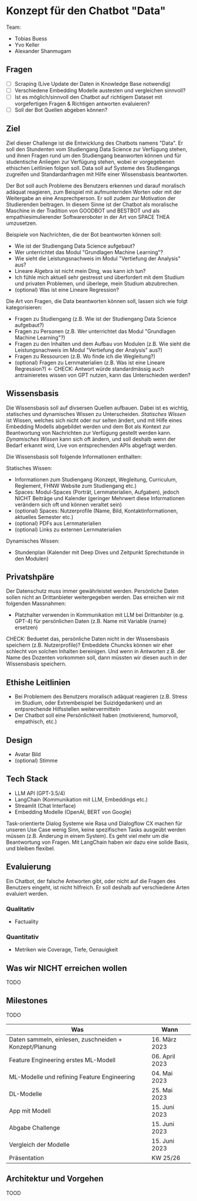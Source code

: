 # Konzept für den Chatbot "Data"

Team:

- Tobias Buess
- Yvo Keller
- Alexander Shanmugam

## Fragen

- [ ] Scraping (Live Update der Daten in Knowledge Base notwendig)
- [ ] Verschiedene Embedding Modelle austesten und vergleichen sinnvoll?
- [ ] Ist es möglich/sinnvoll den Chatbot auf richtigem Dataset mit vorgefertigen Fragen & Richtigen antworten evaluieren?
- [ ] Soll der Bot Quellen abgeben können?

## Ziel

Ziel dieser Challenge ist die Entwicklung des Chatbots namens "Data". Er soll den Stundenten vom Studiengang Data Science zur Verfügung stehen, und ihnen Fragen rund um den Studiengang beanworten können und für studentische Anliegen zur Verfügung stehen, wobei er vorgegebenen ethischen Leitlinien folgen soll. Data soll auf Systeme des Studiengangs zugreifen und Standardanfragen mit Hilfe einer Wissensbasis beantworten.

Der Bot soll auch Probleme des Benutzers erkennen und darauf moralisch adäquat reagieren, zum Beispiel mit aufmunternden Worten oder mit der Weitergabe an eine Ansprechperson. Er soll zudem zur Motivation der Studierenden beitragen. In diesem Sinne ist der Chatbot als moralische Maschine in der Tradition von GOODBOT und BESTBOT und als empathiesimulierender Softwareroboter in der Art von SPACE THEA umzusetzen.

Beispiele von Nachrichten, die der Bot beantworten können soll:

- Wie ist der Studiengang Data Science aufgebaut?
- Wer unterrichtet das Modul "Grundlagen Machine Learning"?
- Wie sieht die Leistungsnachweis im Modul "Vertiefung der Analysis" aus?
- Lineare Algebra ist nicht mein Ding, was kann ich tun?
- Ich fühle mich aktuell sehr gestresst und überfordert mit dem Studium und privaten Problemen, und überlege, mein Studium abzubrechen.
- (optional) Was ist eine Lineare Regression?

Die Art von Fragen, die Data beantworten können soll, lassen sich wie folgt kategorisieren:

- Fragen zu Studiengang (z.B. Wie ist der Studiengang Data Science aufgebaut?)
- Fragen zu Personen (z.B. Wer unterrichtet das Modul "Grundlagen Machine Learning"?)
- Fragen zu den Inhalten und dem Aufbau von Modulen (z.B. Wie sieht die Leistungsnachweis im Modul "Vertiefung der Analysis" aus?)
- Fragen zu Ressourcen (z.B. Wo finde ich die Wegleitung?)
- (optional) Fragen zu Lernmaterialien (z.B. Was ist eine Lineare Regression?) <- CHECK: Antwort würde standardmässig auch antrainieretes wissen von GPT nutzen, kann das Unterschieden werden?

## Wissensbasis

Die Wissensbasis soll auf divsersen Quellen aufbauen. Dabei ist es wichtig, statisches und dynamisches Wissen zu Unterscheiden. *Statisches Wissen* ist Wissen, welches sich nicht oder nur selten ändert, und mit Hilfe eines Embedding Modells abgebildet werden und dem Bot als Kontext zur Beantwortung von Nachrichten zur Verfügung gestellt werden kann. *Dynamisches Wissen*  kann sich oft ändern, und soll deshalb wenn der Bedarf erkannt wird, Live von entsprechenden APIs abgefragt werden. 

Die Wissensbasis soll folgende Informationen enthalten:

Statisches Wissen:

- Informationen zum Studiengang (Konzept, Wegleitung, Curriculum, Reglement, FHNW Website zum Studiengang etc.)
- Spaces: Modul-Spaces (Porträt, Lernmaterialien, Aufgaben), jedoch NICHT Beiträge und Kalender (geringer Mehrwert diese Informationen verändern sich oft und können veraltet sein)
- (optional) Spaces: Nutzerprofile (Name, Bild, Kontaktinformationen, aktuelles Semester etc.)
- (optional) PDFs aus Lernmaterialien
- (optional) Links zu externen Lernmaterialien

Dynamisches Wissen:

- Stundenplan (Kalender mit Deep Dives und Zeitpunkt Sprechstunde in den Modulen)

## Privatshpäre

Der Datenschutz muss immer gewährleistet werden. Persönliche Daten sollen nicht an Drittanbieter weitergegeben werden. Das erreichen wir mit folgenden Massnahmen:

- Platzhalter verwenden in Kommunikation mit LLM bei Drittanbiter (e.g. GPT-4) für persönlichen Daten (z.B. Name mit Variable {name} ersetzen)

CHECK: Beduetet das, persönliche Daten nicht in der Wissensbasis speichern (z.B. Nutzerprofile)? Embeddete Chuncks können wir eher schlecht von solchen Inhalten bereinigen. Und wenn in Antworten z.B. der Name des Dozenten vorkommen soll, dann müssten wir diesen auch in der Wissensbasis speichern.

## Ethishe Leitlinien

- Bei Problemem des Benutzers moralisch adäquat reagieren (z.B. Stress im Studium, oder Extrembeispiel bei Suizidgedanken) und an entpsrechende Hilfsstellen weitervermitteln
- Der Chatbot soll eine Persönlichkeit haben (motivierend, humorvoll, empathisch, etc.)

## Design

- Avatar Bild
- (optional) Stimme

## Tech Stack

- LLM API (GPT-3.5/4)
- LangChain (Kommunikation mit LLM, Embeddings etc.)
- Streamlit (Chat Interface)
- Embedding Modelle (OpenAI, BERT von Google)

Task-orientierte Dialog Systeme wie Rasa und Dialogflow CX machen für unseren Use Case wenig Sinn, keine spezifischen Tasks ausgeübt werden müssen (z.B. Änderung in einem System). Es geht viel mehr um die Beantwortung von Fragen. Mit LangChain haben wir dazu eine solide Basis, und bleiben flexibel.

## Evaluierung

Ein Chatbot, der falsche Antworten gibt, oder nicht auf die Fragen des Benutzers eingeht, ist nicht hilfreich. Er soll deshalb auf verschiedene Arten evaluiert werden.

### Qualitativ

- Factuality

### Quantitativ

- Metriken wie Coverage, Tiefe, Genauigkeit

## Was wir NICHT erreichen wollen

TODO

## Milestones

TODO

| Was                                                    | Wann           |
|--------------------------------------------------------|----------------|
| Daten sammeln, einlesen, zuschneiden + Konzept/Planung | 16. März 2023  |
| Feature Engineering erstes ML-Modell                   | 06. April 2023 |
| ML-Modelle und refining Feature Engineering            | 04. Mai 2023   |
| DL-Modelle                                             | 25. Mai 2023   |
| App mit Modell                                         | 15. Juni 2023  |
| Abgabe Challenge                                       | 15. Juni 2023  |
| Vergleich der Modelle                                  | 15. Juni 2023  |
| Präsentation                                           | KW 25/26       |


## Architektur und Vorgehen

TOOD
